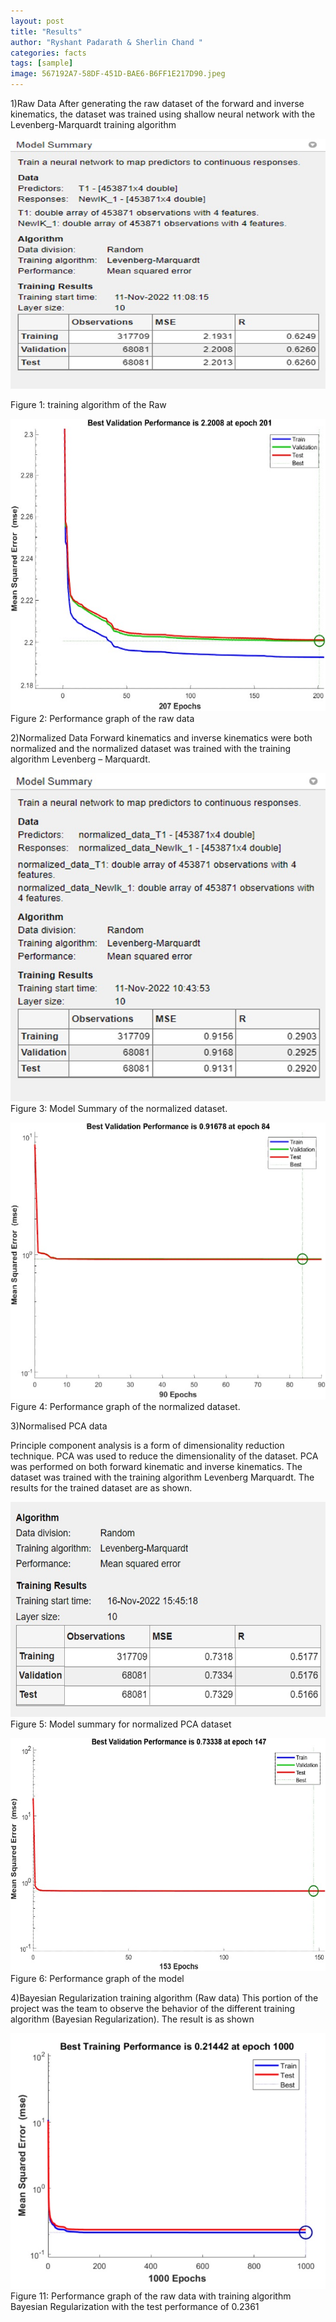 ```yaml
---
layout: post
title: "Results"
author: "Ryshant Padarath & Sherlin Chand "
categories: facts
tags: [sample]
image: 567192A7-58DF-451D-BAE6-B6FF1E217D90.jpeg
---
```

1)Raw Data
After generating the raw dataset of the forward and inverse kinematics, the dataset was trained using shallow neural network with the Levenberg-Marquardt training algorithm

![This is an image](https://github.com/scorbotneural/scorbotneural.github.io/blob/gh-pages/assets/img/figure1.jpeg)

Figure 1: training algorithm of the Raw

![This is an image](https://github.com/scorbotneural/scorbotneural.github.io/blob/gh-pages/assets/img/figure2.jpeg)
Figure 2: Performance graph of the raw data

2)Normalized Data 
Forward kinematics and inverse kinematics were both normalized and the normalized dataset was trained with the training algorithm Levenberg – Marquardt. 

![This is an image](https://github.com/scorbotneural/scorbotneural.github.io/blob/gh-pages/assets/img/figure3.jpeg)
Figure 3: Model Summary of the normalized dataset.

![This is an image](https://github.com/scorbotneural/scorbotneural.github.io/blob/gh-pages/assets/img/figure4.jpeg)
Figure 4: Performance graph of the normalized dataset.

3)Normalised PCA data 

Principle component analysis is a form of dimensionality reduction technique. PCA was used to reduce the dimensionality of the dataset. PCA was performed on both forward kinematic and inverse kinematics. The dataset was trained with the training algorithm Levenberg Marquardt. The results for the trained dataset are as shown. 

![This is an image](https://github.com/scorbotneural/scorbotneural.github.io/blob/gh-pages/assets/img/figure5.jpeg)
Figure 5: Model summary for normalized PCA dataset


![This is an image](https://github.com/scorbotneural/scorbotneural.github.io/blob/gh-pages/assets/img/image6.jpeg)
Figure 6: Performance graph of the model

4)Bayesian Regularization training algorithm (Raw data)
This portion of the project was the team to observe the behavior of the different training algorithm (Bayesian Regularization). The result is as shown 

![This is an image](https://github.com/scorbotneural/scorbotneural.github.io/blob/gh-pages/assets/img/image7.jpeg)
Figure 11: Performance graph of the raw data with training algorithm Bayesian Regularization with the test performance of 0.2361

